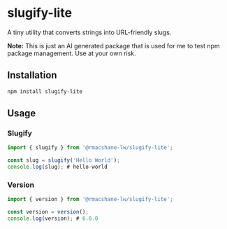 # slugify-lite

A tiny utility that converts strings into URL-friendly slugs.

**Note:** This is just an AI generated package that is used for me to test npm package management. Use at your own risk.

## Installation

```bash
npm install slugify-lite
```

## Usage
### Slugify
```typescript
import { slugify } from '@rmacshane-lw/slugify-lite';

const slug = slugify('Hello World');
console.log(slug); # hello-world
```

### Version
```typescript
import { version } from '@rmacshane-lw/slugify-lite';

const version = version();
console.log(version); # 6.0.0
```